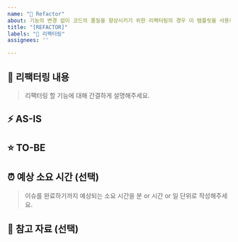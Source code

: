 ```yaml
---
name: "🔨 Refactor"
about: 기능의 변경 없이 코드의 품질을 향상시키기 위한 리팩터링의 경우 이 템플릿을 사용하시면 됩니다.
title: "[REFACTOR]"
labels: "🔨 리팩터링"
assignees: ''

---
```


## 💬 리팩터링 내용

> 리팩터링 할 기능에 대해 간결하게 설명해주세요.

## ⚡️ AS-IS

## ⭐️ TO-BE

## ⏰ 예상 소요 시간 (선택)

> 이슈를 완료하기까지 예상되는 소요 시간을 분 or 시간 or 일 단위로 작성해주세요.

## 📁 참고 자료 (선택)